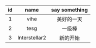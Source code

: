 id | name | say something
:--: | :--: | :--:
1|	vihe |	美好的一天
2|  tesg |  一级棒
3| Interstellar2 | 新的开始
